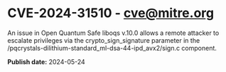 # CVE-2024-31510 - cve@mitre.org

An issue in Open Quantum Safe liboqs v.10.0 allows a remote attacker to escalate privileges via the crypto_sign_signature parameter in the /pqcrystals-dilithium-standard_ml-dsa-44-ipd_avx2/sign.c component.

**Publish date:** 2024-05-24

